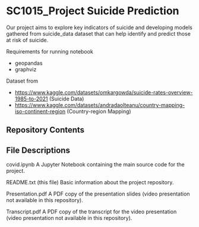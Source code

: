 # SC1015_Project Suicide Prediction

Our project aims to explore key indicators of suicide and developing models gathered from suicide_data dataset that can help identify and predict those at risk of suicide.

Requirements for running notebook
- geopandas
- graphviz

Dataset from 
- https://www.kaggle.com/datasets/omkargowda/suicide-rates-overview-1985-to-2021 (Suicide Data)
- https://www.kaggle.com/datasets/andradaolteanu/country-mapping-iso-continent-region (Country-region Mapping)

Repository Contents
-------------------



File Descriptions
-----------------

covid.ipynb
    A Jupyter Notebook containing the main source code for the project.


README.txt (this file)
    Basic information about the project repository.

Presentation.pdf
    A PDF copy of the presentation slides (video presentation not available in 
    this repository).

Transcript.pdf
    A PDF copy of the transcript for the video presentation (video 
    presentation not available in this repository).

